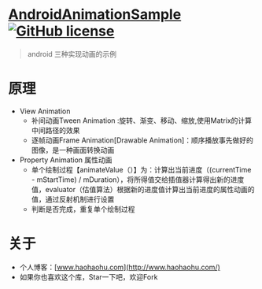 # [AndroidAnimationSample](https://github.com/ronghao/AndroidAnimationSample)  [![GitHub license](https://img.shields.io/badge/license-Apache%202-blue.svg)](https://raw.githubusercontent.com/ronghao/CacheManage/master/LICENSE)

> android 三种实现动画的示例 

# 原理
- View Animation
  - 补间动画Tween Animation :旋转、渐变、移动、缩放,使用Matrix的计算中间路径的效果
  - 逐帧动画Frame Animation[Drawable Animation]：顺序播放事先做好的图像，是一种画面转换动画
- Property Animation 属性动画
  - 单个绘制过程【animateValue（）】为：计算出当前进度（(currentTime - mStartTime) / mDuration），将所得值交给插值器计算得出新的进度值，evaluator（估值算法）根据新的进度值计算出当前进度的属性动画的值，通过反射机制进行设置
  - 判断是否完成，重复单个绘制过程

# 关于
+ 个人博客：[www.haohaohu.com](http://www.haohaohu.com/)
+ 如果你也喜欢这个库，Star一下吧，欢迎Fork